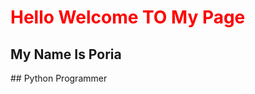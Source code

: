 <h1 style="color: red;">Hello Welcome TO My Page</h1>

<h2 style="color 🟦;">My Name Is Poria</h2>
## Python Programmer
